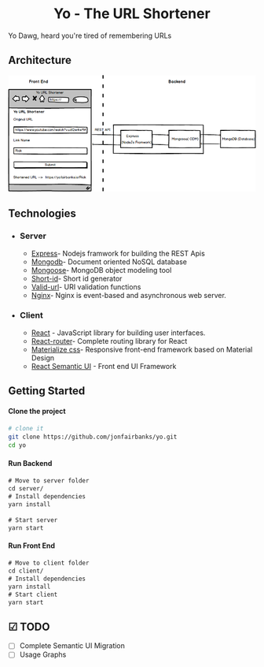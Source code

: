 <h1 align="center">
  Yo - The URL Shortener
</h1>

Yo Dawg, heard you're tired of remembering URLs

## Architecture

<img src="images/architecture.png" alt="architecture" />

## Technologies

- ### Server

  - [Express](https://expressjs.com/)- Nodejs framwork for building the REST Apis
  - [Mongodb](http://mongodb.com/)- Document oriented NoSQL database
  - [Mongoose](https://http://mongoosejs.com)- MongoDB object modeling tool
  - [Short-id](https://github.com/dylang/shortid)- Short id generator
  - [Valid-url](https://github.com/ogt/valid-url)- URI validation functions
  - [Nginx](https://www.nginx.com)- Nginx is event-based and asynchronous web server.

- ### Client

  - [React](https://reactjs.org/) - JavaScript library for building user interfaces.
  - [React-router](https://github.com/ReactTraining/react-router)- Complete routing library for React
  - [Materialize css](http://materializecss.com/)- Responsive front-end framework based on Material Design
  - [React Semantic UI](https://react.semantic-ui.com/) - Front end UI Framework

## Getting Started

#### Clone the project

```sh
# clone it
git clone https://github.com/jonfairbanks/yo.git
cd yo
```

#### Run Backend

```
# Move to server folder
cd server/
# Install dependencies
yarn install

# Start server
yarn start
```

#### Run Front End

```
# Move to client folder
cd client/
# Install dependencies
yarn install
# Start client
yarn start
```

## ☑ TODO

- [ ] Complete Semantic UI Migration
- [ ] Usage Graphs
